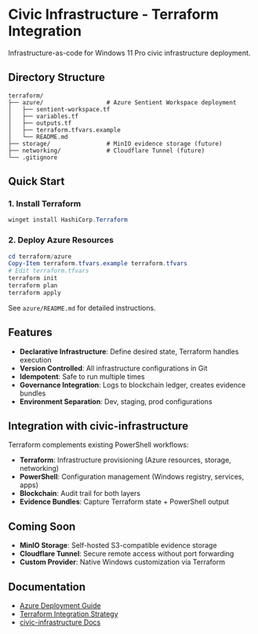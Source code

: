 # Civic Infrastructure - Terraform Integration

Infrastructure-as-code for Windows 11 Pro civic infrastructure deployment.

## Directory Structure

```
terraform/
├── azure/                  # Azure Sentient Workspace deployment
│   ├── sentient-workspace.tf
│   ├── variables.tf
│   ├── outputs.tf
│   ├── terraform.tfvars.example
│   └── README.md
├── storage/                # MinIO evidence storage (future)
├── networking/             # Cloudflare Tunnel (future)
└── .gitignore
```

## Quick Start

### 1. Install Terraform

```powershell
winget install HashiCorp.Terraform
```

### 2. Deploy Azure Resources

```powershell
cd terraform/azure
Copy-Item terraform.tfvars.example terraform.tfvars
# Edit terraform.tfvars
terraform init
terraform plan
terraform apply
```

See `azure/README.md` for detailed instructions.

## Features

- **Declarative Infrastructure**: Define desired state, Terraform handles execution
- **Version Controlled**: All infrastructure configurations in Git
- **Idempotent**: Safe to run multiple times
- **Governance Integration**: Logs to blockchain ledger, creates evidence bundles
- **Environment Separation**: Dev, staging, prod configurations

## Integration with civic-infrastructure

Terraform complements existing PowerShell workflows:

- **Terraform**: Infrastructure provisioning (Azure resources, storage, networking)
- **PowerShell**: Configuration management (Windows registry, services, apps)
- **Blockchain**: Audit trail for both layers
- **Evidence Bundles**: Capture Terraform state + PowerShell output

## Coming Soon

- **MinIO Storage**: Self-hosted S3-compatible evidence storage
- **Cloudflare Tunnel**: Secure remote access without port forwarding
- **Custom Provider**: Native Windows customization via Terraform

## Documentation

- [Azure Deployment Guide](azure/README.md)
- [Terraform Integration Strategy](../TERRAFORM-INTEGRATION-STRATEGY.md)
- [civic-infrastructure Docs](../docs/)

